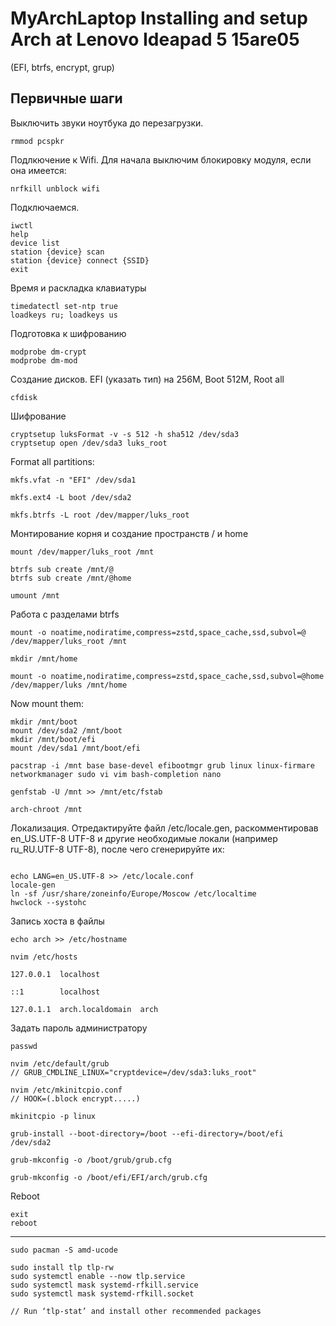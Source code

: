 # MyArchLaptop Installing and setup Arch at Lenovo Ideapad 5 15are05
(EFI, btrfs, encrypt, grup)

## Первичные шаги

Выключить звуки ноутбука до перезагрузки. 

```rmmod pcspkr```

Подлкючение к Wifi. Для начала выключим блокировку модуля, если она имеется:

```nrfkill unblock wifi```

Подключаемся.
```
iwctl
help
device list
station {device} scan
station {device} connect {SSID}
exit
```

Время и раскладка клавиатуры
```
timedatectl set-ntp true 
loadkeys ru; loadkeys us
```
Подготовка к шифрованию
```
modprobe dm-crypt
modprobe dm-mod
```

Создание дисков. EFI (указать тип) на 256М, Boot 512М, Root all
```
cfdisk
```

Шифрование
~~~
cryptsetup luksFormat -v -s 512 -h sha512 /dev/sda3
cryptsetup open /dev/sda3 luks_root
~~~

Format all partitions:
~~~
mkfs.vfat -n "EFI" /dev/sda1

mkfs.ext4 -L boot /dev/sda2

mkfs.btrfs -L root /dev/mapper/luks_root
~~~

Монтирование корня и создание пространств / и home 
~~~
mount /dev/mapper/luks_root /mnt

btrfs sub create /mnt/@
btrfs sub create /mnt/@home

umount /mnt
~~~


Работа с разделами btrfs
~~~
mount -o noatime,nodiratime,compress=zstd,space_cache,ssd,subvol=@
/dev/mapper/luks_root /mnt

mkdir /mnt/home 

mount -o noatime,nodiratime,compress=zstd,space_cache,ssd,subvol=@home
/dev/mapper/luks /mnt/home
~~~


Now mount them:

~~~
mkdir /mnt/boot
mount /dev/sda2 /mnt/boot
mkdir /mnt/boot/efi
mount /dev/sda1 /mnt/boot/efi
~~~

~~~
pacstrap -i /mnt base base-devel efibootmgr grub linux linux-firmare networkmanager sudo vi vim bash-completion nano
~~~
~~~
genfstab -U /mnt >> /mnt/etc/fstab
~~~
~~~
arch-chroot /mnt
~~~

Локализация. Отредактируйте файл /etc/locale.gen, раскомментировав en_US.UTF-8 UTF-8 и другие необходимые локали (например ru_RU.UTF-8 UTF-8), после чего сгенерируйте их: 
~~~

echo LANG=en_US.UTF-8 >> /etc/locale.conf
locale-gen
ln -sf /usr/share/zoneinfo/Europe/Moscow /etc/localtime
hwclock --systohc
~~~

Запись хоста в файлы
```
echo arch >> /etc/hostname

nvim /etc/hosts

127.0.0.1  localhost

::1        localhost

127.0.1.1  arch.localdomain  arch
```
Задать пароль администратору
```
passwd
```
~~~
nvim /etc/default/grub
// GRUB_CMDLINE_LINUX="cryptdevice=/dev/sda3:luks_root"

nvim /etc/mkinitcpio.conf 
// HOOK=(.block encrypt.....)
~~~
~~~
mkinitcpio -p linux
~~~
~~~
grub-install --boot-directory=/boot --efi-directory=/boot/efi /dev/sda2

grub-mkconfig -o /boot/grub/grub.cfg

grub-mkconfig -o /boot/efi/EFI/arch/grub.cfg
~~~
Reboot
~~~
exit
reboot
~~~
-------------------------------------------------------------------
~~~
sudo pacman -S amd-ucode
~~~
~~~
sudo install tlp tlp-rw
sudo systemctl enable --now tlp.service
sudo systemctl mask systemd-rfkill.service
sudo systemctl mask systemd-rfkill.socket

// Run ‘tlp-stat’ and install other recommended packages
~~~

    
